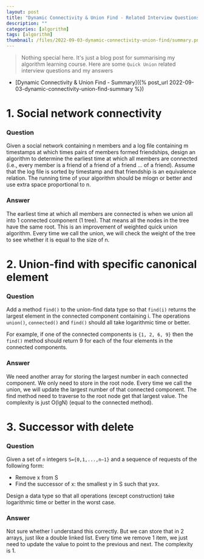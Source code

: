 ```yaml
---
layout: post
title: "Dynamic Connectivity & Union Find - Related Interview Questions"
description: ""
categories: [algorithm]
tags: [algorithm]
thumbnail: /files/2022-09-03-dynamic-connectivity-union-find/summary.png
---
```


> Nothing special here. It's just a blog post for summarising my algorithm learning course. Here are
> some `Quick Union` related interview questions and my answers

- [Dynamic Connectivity & Union Find - Summary]({% post_url 2022-09-03-dynamic-connectivity-union-find-summary %})

# 1. Social network connectivity

### Question

Given a social network containing n members and a log file containing m
timestamps at which times pairs of members formed friendships, design an algorithm to determine the
earliest time at which all members are connected (i.e., every member is a friend of a friend of a
friend ... of a friend). Assume that the log file is sorted by timestamp and that friendship is an
equivalence relation. The running time of your algorithm should be mlogn or better and use extra
space proportional to n.

### Answer

The earliest time at which all members are connected is when we union all into 1 connected
component (1 tree). That means all the nodes in the tree have the same root.
This is an improvement of weighted quick union algorithm. Every time we call the union, we will
check the weight of the tree to see whether it is equal to the size of n.

<!-- more -->

# 2. Union-find with specific canonical element

### Question

Add a method `find()` to the union-find data type so that `find(i)` returns the largest element in
the connected component containing i. The operations `union()`, `connected()` and `find()` should
all take logarithmic time or better.

For example, if one of the connected components is `{1, 2, 6, 9}` then the `find()` method should
return 9 for each of the four elements in the connected components.

### Answer

We need another array for storing the largest number in each connected component. We only need to
store in the root node. Every time we call the union, we will update the largest number of that
connected component. The find method need to traverse to the root node get that largest value. The
complexity is just O(lgN) (equal to the connected method).

# 3. Successor with delete

### Question

Given a set of `n` integers `S={0,1,...,n−1}` and a sequence of requests of the following form:

- Remove x from S
- Find the successor of x: the smallest y in S such that y≥x.

Design a data type so that all operations (except construction) take logarithmic time or better in
the worst case.

### Answer

Not sure whether I understand this correctly. But we can store that in 2 arrays, just like a double
linked list. Every time we remove 1 item, we just need to update the value to point to the previous
and next. The complexity is 1.
